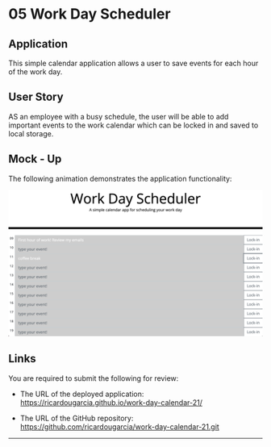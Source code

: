 # 05 Work Day Scheduler

## Application

This simple calendar application allows a user to save events for each hour of the work day.

## User Story

AS an employee with a busy schedule, the user will be able to add important events to the work calendar which can be locked in and saved to local storage.

## Mock - Up

The following animation demonstrates the application functionality:

![A user clicks on slots on the color-coded calendar and edits the events.](./Assets/Work_day_scheduler.png)

## Links

You are required to submit the following for review:

- The URL of the deployed application: https://ricardougarcia.github.io/work-day-calendar-21/

- The URL of the GitHub repository: https://github.com/ricardougarcia/work-day-calendar-21.git

---
